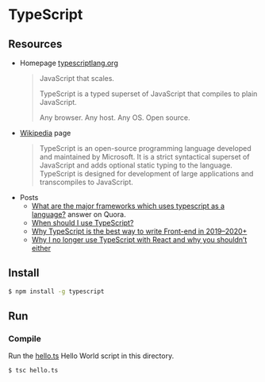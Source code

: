 # TypeScript


## Resources

* Homepage [typescriptlang.org](https://www.typescriptlang.org/ "https://www.typescriptlang.org/")
    > JavaScript that scales.
    >
    > TypeScript is a typed superset of JavaScript that compiles to plain JavaScript.
    >
    > Any browser. Any host. Any OS. Open source.
* [Wikipedia](https://en.wikipedia.org/wiki/TypeScript) page
    > TypeScript is an open-source programming language developed and maintained by Microsoft. It is a strict syntactical superset of JavaScript and adds optional static typing to the language. TypeScript is designed for development of large applications and transcompiles to JavaScript.
* Posts
    - [What are the major frameworks which uses typescript as a language?](https://www.quora.com/What-are-the-major-frameworks-which-uses-typescript-as-a-language) answer on Quora.
    - [When should I use TypeScript?](https://www.freecodecamp.org/news/when-should-i-use-typescript-311cb5fe801b/)
    - [Why TypeScript is the best way to write Front-end in 2019–2020+](https://medium.com/@jtomaszewski/why-typescript-is-the-best-way-to-write-front-end-in-2019-feb855f9b164)
    - [Why I no longer use TypeScript with React and why you shouldn’t either](https://hackernoon.com/why-i-no-longer-use-typescript-with-react-and-why-you-shouldnt-either-e744d27452b4)


## Install

```sh
$ npm install -g typescript
```

## Run

### Compile

Run the [hello.ts](hello.ts) Hello World script in this directory.

```sh
$ tsc hello.ts
```
